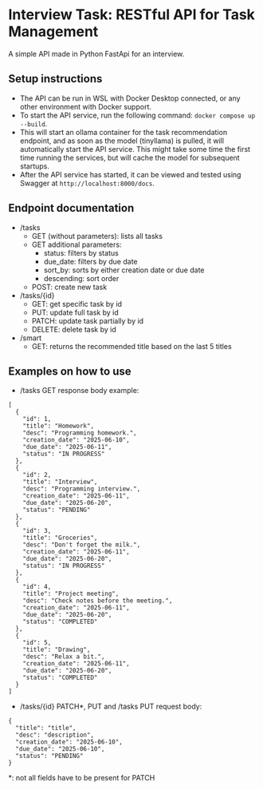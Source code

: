 # Interview Task: RESTful API for Task Management
A simple API made in Python FastApi for an interview.
## Setup instructions
- The API can be run in WSL with Docker Desktop connected, or any other environment with Docker support.
- To start the API service, run the following command: ```docker compose up --build```.
- This will start an ollama container for the task recommendation endpoint, and as soon as the model (tinyllama) is pulled, it will automatically start the API service. This might take some time the first time running the services, but will cache the model for subsequent startups.
- After the API service has started, it can be viewed and tested using Swagger at ```http://localhost:8000/docs```.
## Endpoint documentation
- /tasks
    - GET (without parameters): lists all tasks
    - GET additional parameters:
        - status: filters by status
        - due_date: filters by due date
        - sort_by: sorts by either creation date or due date
        - descending: sort order
    - POST: create new task
- /tasks/{id}
    - GET: get specific task by id
    - PUT: update full task by id
    - PATCH: update task partially by id
    - DELETE: delete task by id
- /smart
    - GET: returns the recommended title based on the last 5 titles
## Examples on how to use
- /tasks GET response body example:
```
[
  {
    "id": 1,
    "title": "Homework",
    "desc": "Programming homework.",
    "creation_date": "2025-06-10",
    "due_date": "2025-06-11",
    "status": "IN PROGRESS"
  },
  {
    "id": 2,
    "title": "Interview",
    "desc": "Programming interview.",
    "creation_date": "2025-06-11",
    "due_date": "2025-06-20",
    "status": "PENDING"
  },
  {
    "id": 3,
    "title": "Groceries",
    "desc": "Don't forget the milk.",
    "creation_date": "2025-06-11",
    "due_date": "2025-06-20",
    "status": "IN PROGRESS"
  },
  {
    "id": 4,
    "title": "Project meeting",
    "desc": "Check notes before the meeting.",
    "creation_date": "2025-06-11",
    "due_date": "2025-06-20",
    "status": "COMPLETED"
  },
  {
    "id": 5,
    "title": "Drawing",
    "desc": "Relax a bit.",
    "creation_date": "2025-06-11",
    "due_date": "2025-06-20",
    "status": "COMPLETED"
  }
]
```
- /tasks/{id} PATCH*, PUT and /tasks PUT request body:
```
{
  "title": "title",
  "desc": "description",
  "creation_date": "2025-06-10",
  "due_date": "2025-06-10",
  "status": "PENDING"
}
```
*: not all fields have to be present for PATCH
